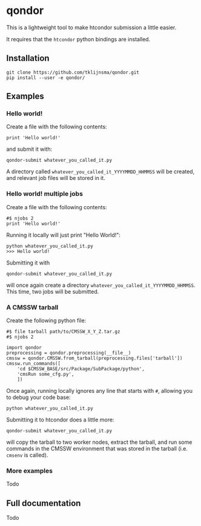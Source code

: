 # qondor

This is a lightweight tool to make htcondor submission a little easier.

It requires that the `htcondor` python bindings are installed.


## Installation

```
git clone https://github.com/tklijnsma/qondor.git
pip install --user -e qondor/
```

## Examples


### Hello world!

Create a file with the following contents:

```
print 'Hello world!'
```

and submit it with:

```
qondor-submit whatever_you_called_it.py
```

A directory called `whatever_you_called_it_YYYYMMDD_HHMMSS` will be created, and
relevant job files will be stored in it.



### Hello world! multiple jobs

Create a file with the following contents:

```
#$ njobs 2
print 'Hello world!'
```

Running it locally will just print "Hello World!":

```
python whatever_you_called_it.py
>>> Hello world!
```

Submitting it with

```
qondor-submit whatever_you_called_it.py
```

will once again create a directory `whatever_you_called_it_YYYYMMDD_HHMMSS`.
This time, two jobs will be submitted.



### A CMSSW tarball

Create the following python file:

```
#$ file tarball path/to/CMSSW_X_Y_Z.tar.gz
#$ njobs 2

import qondor
preprocessing = qondor.preprocessing(__file__)
cmssw = qondor.CMSSW.from_tarball(preprocessing.files['tarball'])
cmssw.run_commands([
    'cd $CMSSW_BASE/src/Package/SubPackage/python',
    'cmsRun some_cfg.py',
    ])
```

Once again, running locally ignores any line that starts with `#`, allowing you to debug your code base:

```
python whatever_you_called_it.py
```

Submitting it to htcondor does a little more:

```
qondor-submit whatever_you_called_it.py
```

will copy the tarball to two worker nodes, extract the tarball, and run some commands in the CMSSW environment that was stored in the tarball (i.e. `cmsenv` is called).


### More examples

Todo


## Full documentation

Todo
